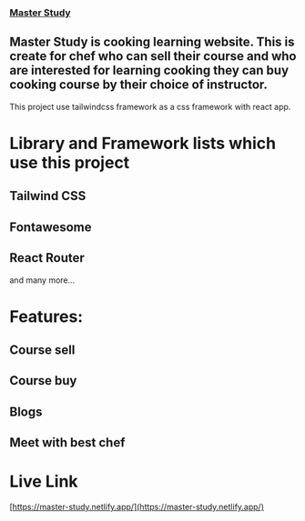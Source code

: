 ### [Master Study](https://master-study.netlify.app/)
## Master Study is cooking learning website. This is create for chef who can sell their course and who are interested for learning cooking they can buy cooking course by their choice of instructor.

This project use tailwindcss framework as a css framework with react app.

# Library and Framework lists which use this project

## Tailwind CSS
## Fontawesome
## React Router
 and many more...

# Features:

## Course sell
## Course buy
## Blogs
## Meet with best chef 

# Live Link
[https://master-study.netlify.app/](https://master-study.netlify.app/)
